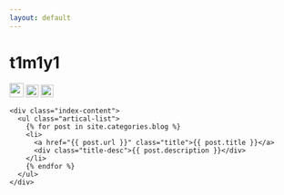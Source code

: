 ```yaml
---
layout: default
---
```


<body>
  <div class="index-wrapper">
    <div class="aside">
      <div class="info-card">
        <h1>t1m1y1</h1>
        <a href="http://weibo.com/xxxx/" target="_blank"><img src="http://www.weibo.com/favicon.ico" alt="" width="25"/></a>
        <a href="http://www.douban.com/people/xxxx/" target="_blank"><img src="http://www.douban.com/favicon.ico" alt="" width="22"/></a>
        <a href="http://instagram.com/xxxx/" target="_blank"><img src="http://d36xtkk24g8jdx.cloudfront.net/bluebar/00c6602/images/ico/favicon.ico" alt="" width="22"/></a>
      </div>
      <div id="particles-js"></div>
    </div>

    <div class="index-content">
      <ul class="artical-list">
        {% for post in site.categories.blog %}
        <li>
          <a href="{{ post.url }}" class="title">{{ post.title }}</a>
          <div class="title-desc">{{ post.description }}</div>
        </li>
        {% endfor %}
      </ul>
    </div>
  </div>
</body>
